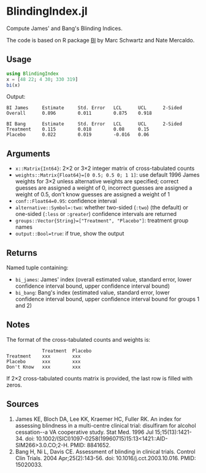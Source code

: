 # BlindingIndex.jl

Compute James' and Bang's Blinding Indices.

The code is based on R package [BI](https://github.com/marcschwartz/BI) by Marc Schwartz and Nate Mercaldo.

## Usage

```julia
using BlindingIndex
x = [48 22; 4 30; 330 319]
bi(x)
```

Output:

```
BI James     Estimate     Std. Error   LCL      UCL      2-Sided
Overall      0.896        0.011        0.875    0.918   

BI Bang      Estimate     Std. Error   LCL      UCL      2-Sided
Treatment    0.115        0.018        0.08     0.15    
Placebo      0.022        0.019        -0.016   0.06    
```

## Arguments

- `x::Matrix{Int64}`: 2×2 or 3×2 integer matrix of cross-tabulated counts
- `weights::Matrix{Float64}=[0 0.5; 0.5 0; 1 1]`: use default 1996 James weights for 3×2 unless alternative weights are specified; correct guesses are assigned a weight of 0, incorrect guesses are assigned a weight of 0.5, don't know guesses are assigned a weight of 1
- `conf::Float64=0.95`: confidence interval
- `alternative::Symbol=:two`: whether two-sided (`:two`) (the default) or one-sided (`:less` or `:greater`) confidence intervals are returned
- `groups::Vector{String}=["Treatment", "Placebo"]`: treatment group names
- `output::Bool=true`: if true, show the output

## Returns

Named tuple containing:
- `bi_james`: James' index (overall estimated value, standard error, lower confidence interval bound, upper confidence interval bound)
- `bi_bang`: Bang's index (estimated value, standard error, lower confidence interval bound, upper confidence interval bound for groups 1 and 2)

## Notes

The format of the cross-tabulated counts and weights is:

```
             Treatment  Placebo
Treatment    xxx        xxx 
Placebo      xxx        xxx 
Don't Know   xxx        xxx
```

If 2×2 cross-tabulated counts matrix is provided, the last row is filled with zeros. 

## Sources

1. James KE, Bloch DA, Lee KK, Kraemer HC, Fuller RK. An index for assessing blindness in a multi-centre clinical trial: disulfiram for alcohol cessation--a VA cooperative study. Stat Med. 1996 Jul 15;15(13):1421-34. doi: 10.1002/(SICI)1097-0258(19960715)15:13<1421::AID-SIM266>3.0.CO;2-H. PMID: 8841652.
2. Bang H, Ni L, Davis CE. Assessment of blinding in clinical trials. Control Clin Trials. 2004 Apr;25(2):143-56. doi: 10.1016/j.cct.2003.10.016. PMID: 15020033.